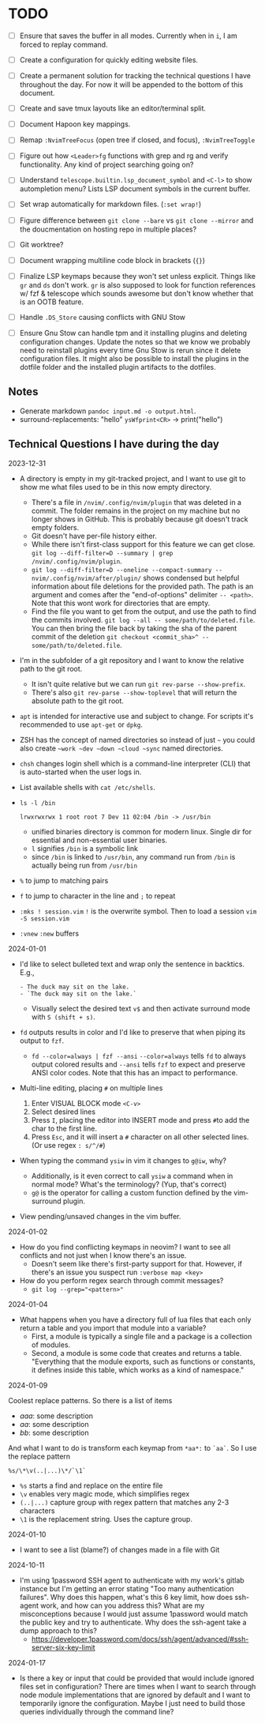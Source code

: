 # TODO

- [ ] Ensure that <C-s> saves the buffer in all modes. Currently when in `i`, I am forced to replay command.
- [ ] Create a configuration for quickly editing website files.
- [ ] Create a permanent solution for tracking the technical questions I have throughout the day. For now it will be appended to the bottom of this document.

- [ ] Create and save tmux layouts like an editor/terminal split.

- [ ] Document Hapoon key mappings.
- [ ] Remap `:NvimTreeFocus` (open tree if closed, and focus), `:NvimTreeToggle`
- [ ] Figure out how `<Leader>fg` functions with grep and rg and verify functionality. Any kind of project searching going on?

- [ ] Understand `telescope.builtin.lsp_document_symbol` and `<C-l>` to show autompletion menu? Lists LSP document symbols in the current buffer.
- [ ] Set wrap automatically for markdown files. (`:set wrap!`)
- [ ] Figure difference between `git clone --bare` vs `git clone --mirror` and the doucmentation on hosting repo in multiple places?
- [ ] Git worktree?
- [ ] Document wrapping multiline code block in brackets (`{}`)
- [ ] Finalize LSP keymaps because they won't set unless explicit. Things like `gr` and `ds` don't work. `gr` is also supposed to look for function references w/ fzf & telescope which sounds awesome but don't know whether that is an OOTB feature.

- [ ] Handle `.DS_Store` causing conflicts with GNU Stow
- [ ] Ensure Gnu Stow can handle tpm and it installing plugins and deleting configuration changes. Update the notes so that we know we probably need to reinstall plugins every time Gnu Stow is rerun since it delete configuration files. It might also be possible to install the plugins in the dotfile folder and the installed plugin artifacts to the dotfiles.

## Notes

- Generate markdown `pandoc input.md -o output.html`.
- surround-replacements: "hello" `ysWfprint<CR>` -> print("hello")


## Technical Questions I have during the day

2023-12-31

- A directory is empty in my git-tracked project, and I want to use git to show me what files used to be in this now empty directory.
    - There's a file in `/nvim/.config/nvim/plugin` that was deleted in a commit. The folder remains in the project on my machine but no longer shows in GitHub. This is probably because git doesn't track empty folders. 
    - Git doesn't have per-file history either.
    - While there isn't first-class support for this feature we can get close. `git log --diff-filter=D --summary | grep /nvim/.config/nvim/plugin`.
    - `git log --diff-filter=D --oneline --compact-summary -- nvim/.config/nvim/after/plugin/` shows condensed but helpful information about file deletions for the provided path. The path is an argument and comes after the "end-of-options" delimiter `-- <path>`. Note that this wont work for directories that are empty.
    - Find the file you want to get from the output, and use the path to find the commits involved. `git log --all -- some/path/to/deleted.file`. You can then bring the file back by taking the sha of the parent commit of the deletion `git checkout <commit_sha>^ -- some/path/to/deleted.file`.
- I'm in the subfolder of a git repository and I want to know the relative path to the git root.
    - It isn't quite relative but we can run `git rev-parse --show-prefix`.
    - There's also `git rev-parse --show-toplevel` that will return the absolute path to the git root.

- `apt` is intended for interactive use and subject to change. For scripts it's recommended to use `apt-get` or `dpkg`.
- ZSH has the concept of named directories so instead of just `~` you could also create `~work ~dev ~down ~cloud ~sync` named directories.
- `chsh` changes login shell which is a command-line interpreter (CLI) that is auto-started when the user logs in.
- List available shells with `cat /etc/shells`.
- `ls -l /bin`

    `lrwxrwxrwx 1 root root 7 Dev 11 02:04 /bin -> /usr/bin`

    - unified binaries directory is common for modern linux. Single dir for essential and non-essential user binaries.
    - `l` signifies `/bin` is a symbolic link
    - since `/bin` is linked to `/usr/bin`, any command run from `/bin` is actually being run from `/usr/bin`
- `%` to jump to matching pairs
- `f` to jump to character in the line and `;` to repeat
- `:mks ! session.vim` `!` is the overwrite symbol. Then to load a session `vim -S session.vim`
- `:vnew` `:new` buffers

2024-01-01

- I'd like to select bulleted text and wrap only the sentence in backtics. E.g.,

    ```text
    - The duck may sit on the lake.
    - `The duck may sit on the lake.`
    ```

    - Visually select the desired text `v$` and then activate surround mode with `S (shift + s)`.
- `fd` outputs results in color and I'd like to preserve that when piping its output to `fzf`.
    - `fd --color=always | fzf --ansi` `--color=always` tells `fd` to always output colored results and `--ansi` tells `fzf` to expect and preserve ANSI color codes. Note that this has an impact to performance.
- Multi-line editing, placing `#` on multiple lines
    1. Enter VISUAL BLOCK mode `<C-v>`
    2. Select desired lines
    3. Press `I`, placing the editor into INSERT mode and press `#`to add the char to the first line.
    4. Press `Esc`, and it will insert a `#` character on all other selected lines. (Or use regex `: s/^/#`)
- When typing the command `ysiw` in vim it changes to `g@iw`, why?
    - Additionally, is it even correct to call `ysiw` a command when in normal mode? What's the terminology? (Yup, that's correct)
    - `g@` is the operator for calling a custom function defined by the vim-surround plugin.
- View pending/unsaved changes in the vim buffer.
    
2024-01-02

- How do you find conflicting keymaps in neovim? I want to see all conflicts and not just when I know there's an issue.
    - Doesn't seem like there's first-party support for that. However, if there's an issue you suspect run `:verbose map <key>`
- How do you perform regex search through commit messages?
    - `git log --grep="<pattern>"`

2024-01-04

- What happens when you have a directory full of lua files that each only return a table and you import that module into a variable?
    - First, a module is typically a single file and a package is a collection of modules.
    - Second, a module is some code that creates and returns a table. "Everything that the module exports, such as functions or constants, it defines inside this table, which works as a kind of namespace."

2024-01-09

Coolest replace patterns. So there is a list of items

- *aaa*: some description
- *aa*: some description
- *bb*: some description

And what I want to do is transform each keymap from `*aa*:` to `` `aa` ``. So I use the replace pattern

`` %s/\*\v(..|...)\*/`\1` ``

- `%s` starts a find and replace on the entire file
- `\v` enables very magic mode, which simplifies regex
- `(..|...)` capture group with regex pattern that matches any 2-3 characters
- `\1` is the replacement string. Uses the capture group.

2024-01-10

- I want to see a list (blame?) of changes made in a file with Git

2024-10-11

- I'm using 1password SSH agent to authenticate with my work's gitlab instance but I'm getting an error stating "Too many authentication failures". Why does this happen, what's this 6 key limit, how does ssh-agent work, and how can you address this? What are my misconceptions because I would just assume 1password would match the public key and try to authenticate. Why does the ssh-agent take a dump approach to this?
    - https://developer.1password.com/docs/ssh/agent/advanced/#ssh-server-six-key-limit

2024-01-17

- Is there a key or input that could be provided that would include ignored files set in configuration? There are times when I want to search through node module implementations that are ignored by default and I want to temporarily ignore the configuration. Maybe I just need to build those queries individually through the command line?
